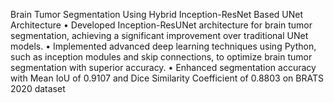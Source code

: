 Brain Tumor Segmentation Using Hybrid Inception-ResNet Based UNet Architecture
 • Developed Inception-ResUNet architecture for brain tumor segmentation, achieving a significant improvement over
 traditional UNet models.
 • Implemented advanced deep learning techniques using Python, such as inception modules and skip connections, to
 optimize brain tumor segmentation with superior accuracy.
 • Enhanced segmentation accuracy with Mean IoU of 0.9107 and Dice Similarity Coefficient of 0.8803 on BRATS 2020
 dataset
